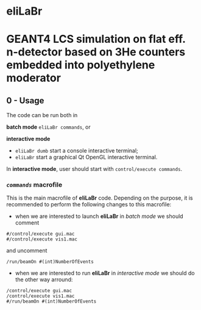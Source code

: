 # eliLaBr
GEANT4 LCS simulation on flat eff. n-detector based on 3He counters embedded into polyethylene moderator
========================================================================================================

## 0 - Usage

The code can be run both in 

  **batch mode** `eliLaBr commands`, or
  
  **interactive mode**
- `eliLaBr dumb` start a console interactive terminal;
- `eliLaBr` start a graphical Qt OpenGL interactive terminal.

In **interactive mode**, user should start with `control/execute commands`.

### *`commands`* macrofile

  This is the main macrofile of **eliLaBr** code.
  Depending on the purpose, it is recommended to perform the following changes to this macrofile:
  - when we are interested to launch **eliLaBr** in *batch mode* we should comment
  ```
  #/control/execute gui.mac
  #/control/execute vis1.mac
  ```
  and uncomment
  ```
  /run/beamOn #(int)NumberOfEvents
  ```
  - when we are interested to run **eliLaBr** in *interactive mode* we should do the other way arround:
  ```
  /control/execute gui.mac
  /control/execute vis1.mac
  #/run/beamOn #(int)NumberOfEvents
  ```
  
